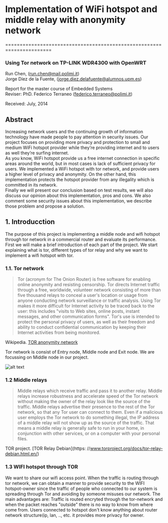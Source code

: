 # Implementation of WiFi hotspot and middle relay with anonymity network #
======================================================================

### Using Tor network on TP-LINK WDR4300 with OpenWRT
Run Chen, (run.chen@mail.polimi.it) <br/>
Jorge Díez de la Fuente, (jorge.diez.delafuente@alumnos.upm.es)

Report for the master course of Embedded Systems <br/>
Reviser: PhD. Federico Terraneo (federico.terraneo@polimi.it)

Received: July, 2014

## Abstract ##

Increasing network users and the continuing growth of information technology have made people to pay attention in security issues. Our project focuses on providing more privacy and protection to small and medium WiFi hotspot provider while they’re providing internet and to users as well they’re surfing internet. <br/>
As you know, WiFi hotspot provide us a free internet connection in specific areas around the world, but in most cases is lack of sufficient privacy for users. We implemented a WiFi hotspot with tor network, and provide users a higher level of privacy and anonymity. On the other hand, this implementation protects the hotspot provider from any illegality which is committed in its network. <br/>
Finally we will present our conclusion based on test results, we will also discuss our opinion about this implementation, pros and cons. We also comment some security issues about this implementation, we describe those problem and propose a solution.

## 1. Introducction ##

The purpose of this project is implementing a middle node and wifi hotspot through tor network in a commercial router and evaluate its performance. First we will make a brief introduction of each part of the project. We start explaining what is tor, different types of tor relay and why we want to implement a wifi hotspot with tor.

### 1.1. Tor network ###

> Tor (acronym for The Onion Router) is free software for enabling online anonymity and resisting censorship. Tor directs Internet traffic through a free, worldwide, volunteer network consisting of more than five thousand relays to conceal a user's location or usage from anyone conducting network surveillance or traffic analysis. Using Tor makes it more difficult for Internet activity to be traced back to the user: this includes "visits to Web sites, online posts, instant messages, and other communication forms". Tor's use is intended to protect the personal privacy of users, as well as their freedom and ability to conduct confidential communication by keeping their Internet activities from being monitored.

Wikipedia.  [TOR anonymity network](http://en.wikipedia.org/wiki/Tor_(anonymity_network))

Tor network is consist of Entry node, Middle node and Exit node. We are focussing on Middle node in our project.

![alt text](https://github.com/SuperBuker/tor-openwrt/raw/master/doc/img/tornet.png "Tor Network")

### 1.2 Middle relays ###

> Middle relays which receive traffic and pass it to another relay. Middle relays increase robustness and accelerate speed of the Tor network without making the owner of the relay look like the source of the traffic. Middle relays advertise their presence to the rest of the Tor network, so that any Tor user can connect to them. Even if a malicious user employs the Tor network to do something illegal, the IP address of a middle relay will not show up as the source of the traffic. That means a middle relay is generally safe to run in your home, in conjunction with other services, or on a computer with your personal files.

TOR project. [TOR Relay Debian](https: //www.torproject.org/docs/tor-relay-debian.html.en/)

### 1.3 WIFI hotspot through TOR ###

We want to share our wifi access point. When the traffic is routing through tor network, we can obtain a manner to provide security to the WIFI hotspot-owner since the traffic of people who connected to our system is spreading through Tor and avoiding by someone misuses our network.
The main advantages are:
Traffic is routed encryted through the tor-network and when the packet reaches "outside" there is no way to know from where come from.
Users connected to hotspot don't know anything about router network structure(ip, lan, .., etc. it provides more privacy for owner.

